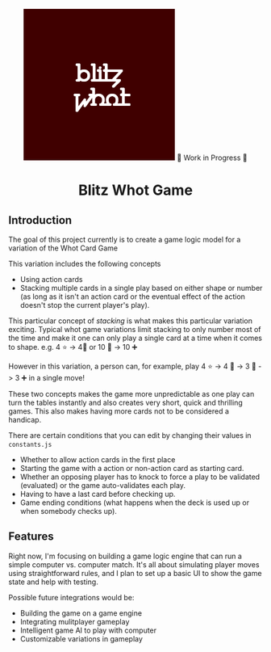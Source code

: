 <div style="text-align: center;">

  ![alt text](./logo.png "Our logo")
  :construction: Work in Progress :construction:

  # Blitz Whot Game
</div>

## Introduction
The goal of this project currently is to create a game logic model for a variation of the Whot Card Game

This variation includes the following concepts
* Using action cards
* Stacking multiple cards in a single play based on either shape or number (as long as it isn't an action card or the eventual effect of the action doesn't stop the current player's play). 


This particular concept of _stacking_ is what makes this particular variation exciting. Typical whot game variations limit stacking to only number most of the time and make it one can only play a single card at a time when it comes to shape.
e.g. 4 :star: -> 4:red_circle: or 10 :black_square_button: -> 10 :heavy_plus_sign: 

However in this variation, a person can, for example, play 
4 :star: -> 4 :red_circle: -> 3 :red_circle: -> 3 :heavy_plus_sign:
in a single move!

These two concepts makes the game more unpredictable as one play can turn the tables instantly and also creates very short, quick and thrilling games. This also makes having more cards not to be considered a handicap.

There are certain conditions that you can edit by changing their values in `constants.js`
* Whether to allow action cards in the first place
* Starting the game with a action or non-action card as starting card.
* Whether an opposing player has to knock to force a play to be validated (evaluated) or the game auto-validates each play.
* Having to have a last card before checking up.
* Game ending conditions (what happens when the deck is used up or when somebody checks up).

## Features
Right now, I'm focusing on building a game logic engine that can run a simple computer vs. computer match. It's all about simulating player moves using straightforward rules, and I plan to set up a basic UI to show the game state and help with testing.


Possible future integrations would be:
* Building the game on a game engine
* Integrating mulitplayer gameplay
* Intelligent game AI to play with computer
* Customizable variations in gameplay
